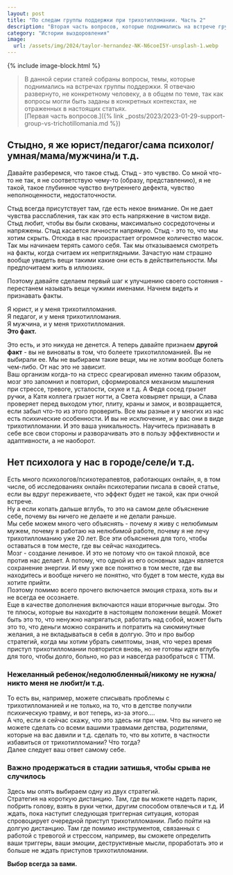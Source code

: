 ```yaml
---
layout: post
title: "По следам группы поддержки при трихотилломании. Часть 2"
description: "Вторая часть вопросов, которые поднимались на встрече группы поддержки людей страдающих трихотилломанией"
category: "Истории выздоровления"
image:
  url: /assets/img/2024/taylor-hernandez-NK-N6coeI5Y-unsplash-1.webp
---
```


{% include image-block.html %}

> В данной серии статей собраны вопросы, темы, которые поднимались на встречах группы поддержки.
> Я отвечаю развернуто, не конкретному человеку, а в общем по теме, так как вопросы могли быть заданы 
> в конкретных контекстах, не отраженных в настоящих статьях.   
> [Первая часть вопросов.]({% link _posts/2023/2023-01-29-support-group-vs-trichotillomania.md  %})

## Стыдно, я же юрист/педагог/сама психолог/умная/мама/мужчина/и т.д.

Давайте разберемся, что такое стыд. Стыд - это чувство. Со мной что-то не так, я не соответствую чему-то 
(образу, представлению), я не такой, такое глубинное чувство внутреннего дефекта, чувство неполноценности, недостаточности. 

Стыд всегда присутствует там, где есть некое внимание. Он не дает чувства расслабления, так как это 
есть напряжение в чистом виде. Стыд любит, чтобы вы были скованы, максимально сосредоточены и напряжены. 
Стыд касается личности напрямую. Стыд - это то, что мы хотим скрыть.
Отсюда в нас произрастает огромное количество масок. Так мы начинаем терять самого себя. Так мы отказываемся 
смотреть на факты, когда считаем их неприглядными.
Зачастую нам страшно вообще увидеть вещи такими какие они есть в действительности. Мы предпочитаем жить в иллюзиях.

Поэтому давайте сделаем первый шаг к улучшению своего состояния - перестанем называть вещи чужими именами. 
Начнем видеть и признавать факты.

Я юрист, и у меня трихотилломания.  
Я педагог, и у меня трихотилломания.  
Я мужчина, и у меня трихотилломания.  
**Это факт.**  

Это есть, и это никуда не денется.
А теперь давайте признаем **другой факт** - вы не виноваты в том, что болеете трихотилломанией. Вы не выбирали ее. 
Мы не выбираем такие вещи, мы не хотим вообще болеть чем-либо. От нас это не зависит.  
Ваш организм когда-то на стресс среагировал именно таким образом, мозг это запомнил и повторил, сформировался 
механизм мышления при стрессе, тревоге, усталости, скуке и т.д.
А Федя сосед грызет ручки, а Катя коллега грызет ногти, а Света ковыряет прыщи, а Слава проверяет перед выходом утюг, 
плиту, краны и замок, и возвращается, если забыл что-то из этого проверить.
Все мы разные и у многих из нас есть психические особенности. И вы не исключение, и у вас они в виде трихотилломании. 
И это ваша уникальность. Научитесь признавать в себе все свои стороны и разворачивать это в пользу эффективности и 
адаптивности, а не наоборот.

## Нет психолога у нас в городе/селе/и т.д.

Есть много психологов/психотерапевтов, работающих онлайн, я, в том числе, об исследованиях онлайн психотерапии 
писала в своей статье, если вы вдруг переживаете, что эффект будет не такой, как при очной встрече.  
Ну а если копать дальше вглубь, то это на самом деле объяснение себе, почему вы ничего не делаете и не делали раньше.  
Мы себе можем много чего объяснять - почему я живу с нелюбимым мужем, почему я работаю на нелюбимой работе, почему я 
не лечу трихотилломанию уже 20 лет. Все эти объяснения для того, чтобы оставаться в том месте, где вы сейчас находитесь.  
Мозг - создание ленивое. И это не потому что он такой плохой, все против нас делает. А потому, что одной из его основных задач 
является сохранение энергии. И ему уже все понятно в том месте, где вы находитесь и вообще ничего не понятно, 
что будет в том месте, куда вы хотите прийти.  
Поэтому помимо всего прочего включается эмоция страха, хоть вы и не всегда ее осознаете.  
Еще в качестве дополнения включаются наши вторичные выгоды. Это те плюсы, которые вы находите в настоящем положении вещей. 
Может быть это то, что ненужно напрягаться, работать над собой, может быть это то, что деньги можно сохранить и 
потратить на сиюминутные желания, а не вкладываться в себя в долгую.
Это и про выбор стратегий, когда мы хотим убрать симптомы, зная, что через время приступ трихотилломании повторится 
вновь, но не готовы идти вглубь для того, чтобы долго, больно, но раз и навсегда разобраться с ТТМ.  

### Нежеланный ребенок/недолюбленный/никому не нужна/никто меня не любит/и т.д.

То есть вы, например, можете списывать  проблемы с трихотилломанией и не только, на то, что в детстве получили 
психическую травму, и вот теперь, из-за этого….  
А что, если я сейчас скажу, что это здесь ни при чем. Что вы ничего не можете сделать со всеми вашими травмами детства, родителями, 
которые на вас давили и т.д. сделать то, что вы хотите, в частности избавиться от трихотилломании?
Что тогда?  
Далее следует ваш ответ самому себе.  

### Важно продержаться в стадии затишья, чтобы срыва не случилось

Здесь мы опять выбираем одну из двух стратегий.  
Стратегия на короткую дистанцию. Там, где вы можете надеть парик, побрить голову, взять в руки четки, 
другим способом отвлечься и т.д. И ждать, пока наступит следующая триггерная ситуация, которая спровоцирует 
очередной приступ трихотилломании. Либо пойти на долгую дистанцию. Там где помимо инструментов, связанных 
с работой с тревогой и стрессом, например, вы сможете определить ваши триггеры, ваши эмоции, деструктивные мысли, 
проработать это и больше не ждать приступов трихотилломании.  

**Выбор всегда за вами.**
















